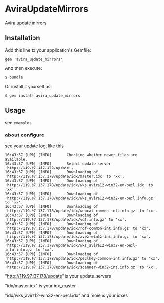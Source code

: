# AviraUpdateMirrors

 Avira update mirrors

## Installation

Add this line to your application's Gemfile:

    gem 'avira_update_mirrors'

And then execute:

    $ bundle

Or install it yourself as:

    $ gem install avira_update_mirrors

## Usage

see `examples`

### about configure

see your update log, like this

    16:43:57 [UPD] [INFO]       Checking whether newer files are available.
    16:43:57 [UPD] [INFO]       Select update server 'http://119.97.137.178/update'.
    16:43:57 [UPD] [INFO]       Downloading of 'http://119.97.137.178/update/idx/master.idx' to 'xx'.
    16:43:57 [UPD] [INFO]       Downloading of 'http://119.97.137.178/update/idx/wks_avira12-win32-en-pecl.idx' to 'xx'.
    16:43:57 [UPD] [INFO]       Downloading of 'http://119.97.137.178/update/idx/wks_avira12-win32-en-pecl.info.gz' to 'xx'.
    16:43:57 [UPD] [INFO]       Downloading of 'http://119.97.137.178/update/idx/webcat-common-int.info.gz' to 'xx'.
    16:43:57 [UPD] [INFO]       Downloading of 'http://119.97.137.178/update/idx/vdf.info.gz' to 'xx'.
    16:43:57 [UPD] [INFO]       Downloading of 'http://119.97.137.178/update/idx/rdf-common-int.info.gz' to 'xx'.
    16:43:57 [UPD] [INFO]       Downloading of 'http://119.97.137.178/update/idx/ave2-win32-int.info.gz' to 'xx'.
    16:43:57 [UPD] [INFO]       Downloading of 'http://119.97.137.178/update/idx/wks_avira12-win32-en-pecl-info.info.gz' to 'xx'.
    16:43:57 [UPD] [INFO]       Downloading of 'http://119.97.137.178/update/idx/peclkey-common-int.info.gz' to 'xx'.
    16:43:57 [UPD] [INFO]       Downloading of 'http://119.97.137.178/update/idx/scanner-win32-int.info.gz' to 'xx'.

"http://119.97.137.178/update" is your update_servers

"idx/master.idx" is your idx_master

"idx/wks_avira12-win32-en-pecl.idx" and more is your idxes
